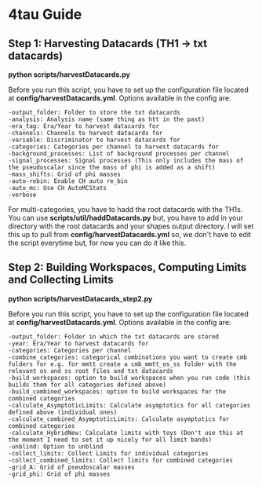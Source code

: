 # 4tau Guide

## Step 1: Harvesting Datacards (TH1 -> txt datacards)

**python scripts/harvestDatacards.py**

Before you run this script, you have to set up the configuration file located at **config/harvestDatacards.yml**. Options available in the config are:

    -output_folder: Folder to store the txt datacards
    -analysis: Analysis name (same thing as htt in the past)
    -era_tag: Era/Year to harvest datacards for
    -channels: Channels to harvest datacards for
    -variable: Discriminator to harvest datacards for
    -categories: Categories per channel to harvest datacards for
    -background_processes: List of background processes per channel
    -signal_processes: Signal processes (This only includes the mass of the pseudoscalar since the mass of phi is added as a shift)
    -mass_shifts: Grid of phi masses
    -auto-rebin: Enable CH auto re_bin
    -auto_mc: Use CH AutoMCStats
    -verbose
 
For multi-categories, you have to hadd the root datacards with the TH1s. You can use **scripts/util/haddDatacards.py** but, you have to add in your directory with the root datacards and your shapes output directory. I will set this up to pull from **config/harvestDatacards.yml** so, we don't have to edit the script everytime but, for now you can do it like this.

## Step 2: Building Workspaces, Computing Limits and Collecting Limits

**python scripts/harvestDatacards_step2.py**

Before you run this script, you have to set up the configuration file located at **config/harvestDatacards.yml**. Options available in the config are:

    -output_folder: Folder in which the txt datacards are stored
    -year: Era/Year to harvest datacards for
    -categories: Categories per channel
    -combine_categories: categorical combinations you want to create cmb folders for e.g. for mmtt create a cmb_mmtt_os_ss folder with the relevant os and ss root files and txt datacards
    -build_workspaces: option to build workspaces when you run code (this builds them for all categories defined above)
    -build_combined_workspaces: option to build workspaces for the combined categories
    -calculate_AsymptoticLimits: Calculate asymptotics for all categories defined above (individual ones)
    -calculate_combined_AsymptoticLimits: Calculate asymptotics for combined categories
    -calculate_HybridNew: Calculate limits with toys (Don't use this at the moment I need to set it up nicely for all limit bands)
    -unblind: Option to unblind
    -collect_limits: Collect Limits for individual categories
    -collect_combined_limits: Collect limits for combined categories
    -grid_A: Grid of pseudoscalar masses
    -grid_phi: Grid of phi masses

